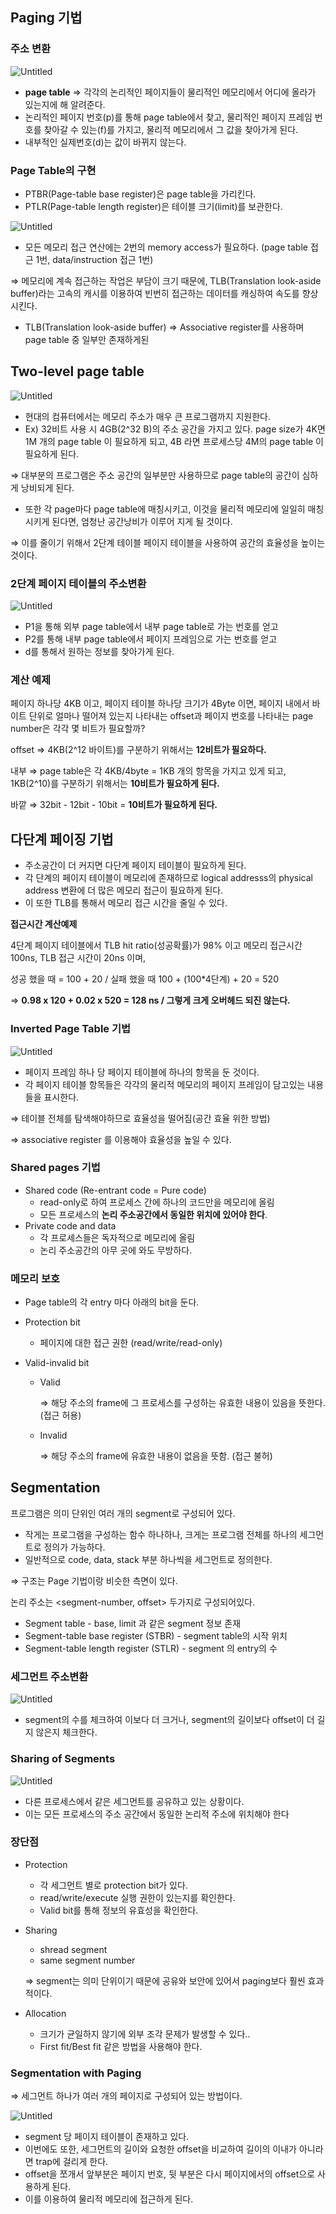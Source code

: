 ## Paging 기법

### 주소 변환

![Untitled](https://s3-us-west-2.amazonaws.com/secure.notion-static.com/6473b4fa-baf3-4cdb-9c20-394b458daf0e/Untitled.png)

- **page table** ⇒ 
각각의 논리적인 페이지들이 물리적인 메모리에서 어디에 올라가 있는지에 해 알려준다.
- 논리적인 페이지 번호(p)를 통해 page table에서 찾고,
물리적인 페이지 프레임 번호를 찾아갈 수 있는(f)를 가지고,
물리적 메모리에서 그 값을 찾아가게 된다.
- 내부적인 실제번호(d)는 값이 바뀌지 않는다.

### Page Table의 구현

- PTBR(Page-table base register)은 page table을 가리킨다.
- PTLR(Page-table length register)은 테이블 크기(limit)를 보관한다.

![Untitled](https://s3-us-west-2.amazonaws.com/secure.notion-static.com/cf0c505a-9548-4a9d-8956-2c88d86b1d98/Untitled.png)

- 모든 메모리 접근 연산에는 2번의 memory access가 필요하다.
(page table 접근 1번, data/instruction 접근 1번)

⇒   메모리에 계속 접근하는 작업은 부담이 크기 때문에,
       TLB(Translation look-aside buffer)라는 고속의 캐시를 이용하여
       빈번히 접근하는 데이터를 캐싱하여 속도를 향상 시킨다.

- TLB(Translation look-aside buffer) ⇒
Associative register를 사용하며 page table 중 일부만 존재하게된

## Two-level page table

![Untitled](https://s3-us-west-2.amazonaws.com/secure.notion-static.com/b6f16038-4da6-4c49-8d72-2eabc5e1c604/Untitled.png)

- 현대의 컴퓨터에서는 메모리 주소가 매우 큰 프로그램까지 지원한다.
- Ex) 32비트 사용 시 4GB(2^32 B)의 주소 공간을 가지고 있다.
page size가 4K면 1M 개의 page table 이 필요하게 되고,
4B 라면 프로세스당 4M의 page table 이 필요하게 된다.

⇒ 대부분의 프로그램은 주소 공간의 일부분만 사용하므로
     page table의 공간이 심하게 낭비되게 된다.

- 또한 각 page마다 page table에 매칭시키고,
이것을 물리적 메모리에 일일히 매칭시키게 된다면,
엄청난 공간낭비가 이루어 지게 될 것이다.

⇒ 이를 줄이기 위해서 2단계 테이블 페이지 테이블을 사용하여 공간의 효율성을 높이는 것이다.

### 2단계 페이지 테이블의 주소변환

![Untitled](https://s3-us-west-2.amazonaws.com/secure.notion-static.com/5ff57b7c-375e-453e-8409-86f758e07131/Untitled.png)

- P1을 통해 외부 page table에서 내부 page table로 가는 번호를 얻고
- P2를 통해 내부 page table에서 페이지 프레임으로 가는 번호를 얻고
- d를 통해서 원하는 정보를 찾아가게 된다.

### 계산 예제

페이지 하나당 4KB 이고, 페이지 테이블 하나당 크기가 4Byte 이면,
페이지 내에서 바이트 단위로 얼마나 떨어져 있는지 나타내는 offset과
페이지 번호를 나타내는 page number은 각각 몇 비트가 필요할까?

offset ⇒
4KB(2^12 바이트)를 구분하기 위해서는 **12비트가 필요하다.**

내부 ⇒ 
page table은 각 4KB/4byte = 1KB 개의 항목을 가지고 있게 되고,
1KB(2^10)를 구분하기 위해서는 **10비트가 필요하게 된다.**

바깥 ⇒
32bit - 12bit - 10bit = **10비트가 필요하게 된다.**

## 다단계 페이징 기법

- 주소공간이 더 커지면 다단계 페이지 테이블이 필요하게 된다.
- 각 단계의 페이지 테이블이 메모리에 존재하므로 logical addresss의 physical address 변환에 더 많은 메모리 접근이 필요하게 된다.
- 이 또한 TLB를 통해서 메모리 접근 시간을 줄일 수 있다.

**접근시간 계산예제**

4단계 페이지 테이블에서 TLB hit ratio(성공확률)가 98% 이고
메모리 접근시간 100ns, TLB 접근 시간이 20ns 이며,

성공 했을 때 = 100 + 20  / 실패 했을 때 100 + (100*4단계) + 20 = 520

⇒ **0.98 x 120 + 0.02 x 520 = 128 ns / 그렇게 크게 오버헤드 되진 않는다.**

### Inverted Page Table 기법

![Untitled](https://s3-us-west-2.amazonaws.com/secure.notion-static.com/a4361022-bd24-4dd1-97e3-b1ed3dc83cdb/Untitled.png)

- 페이지 프레임 하나 당 페이지 테이블에 하나의 항목을 둔 것이다.
- 각 페이지 테이블 항목들은 각각의 물리적 메모리의 페이지 프레임이 담고있는 내용들을 표시한다.

⇒ 테이블 전체를 탐색해야하므로 효율성을 떨어짐(공간 효율 위한 방법)

⇒ associative register 를 이용해야 효율성을 높일 수 있다.

### Shared pages 기법

- Shared code (Re-entrant code = Pure code)
    - read-only로 하여 프로세스 간에 하나의 코드만을 메모리에 올림
    - 모든 프로세스의 **논리 주소공간에서 동일한 위치에 있어야 한다**.
- Private code and data
    - 각 프로세스들은 독자적으로 메모리에 올림
    - 논리 주소공간의 아무 곳에 와도 무방하다.

### 메모리 보호

 - Page table의 각 entry 마다 아래의 bit을 둔다.

- Protection bit
    - 페이지에 대한 접근 권한 (read/write/read-only)
- Valid-invalid bit
    - Valid
        
        ⇒ 해당 주소의 frame에 그 프로세스를 구성하는 유효한 내용이 있음을 뜻한다. (접근 허용)
        
    - Invalid
        
        ⇒ 해당 주소의 frame에 유효한 내용이 없음을 뜻함. (접근 불허)
        

## Segmentation

프로그램은 의미 단위인 여러 개의 segment로 구성되어 있다.

- 작게는 프로그램을 구성하는 함수 하나하나,
크게는 프로그램 전체를 하나의 세그먼트로 정의가 가능하다.
- 일반적으로 code, data, stack 부분 하나씩을 세그먼트로 정의한다.

⇒ 구조는 Page 기법이랑 비슷한 측면이 있다.

논리 주소는 <segment-number, offset> 두가지로 구성되어있다.

- Segment table - base, limit 과 같은 segment 정보 존재
- Segment-table base register (STBR) - segment table의 시작 위치
- Segment-table length register (STLR) - segment 의 entry의 수

### 세그먼트 주소변환

![Untitled](https://s3-us-west-2.amazonaws.com/secure.notion-static.com/1f320861-1b84-46e7-af3d-e21c692b90a5/Untitled.png)

- segment의 수를 체크하여 이보다 더 크거나,
segment의 길이보다 offset이 더 길지 않은지 체크한다.

### Sharing of Segments

![Untitled](https://s3-us-west-2.amazonaws.com/secure.notion-static.com/bf82fffd-27a0-4ebe-aaee-5e2a6dcfeb7b/Untitled.png)

- 다른 프로세스에서 같은 세그먼트를 공유하고 있는 상황이다.
- 이는 모든 프로세스의 주소 공간에서 동일한 논리적 주소에 위치해야 한다

### 장단점

- Protection
    - 각 세그먼트 별로 protection bit가 있다.
    - read/write/execute 실행 권한이 있는지를 확인한다.
    - Valid bit를 통해 정보의 유효성을 확인한다.
- Sharing
    - shread segment
    - same segment number
    
    ⇒ segment는 의미 단위이기 때문에 공유와 보안에 있어서 paging보다 훨씬 효과적이다.
    
- Allocation
    - 크기가 균일하지 않기에 외부 조각 문제가 발생할 수 있다..
    - First fit/Best fit 같은 방법을 사용해야 한다.
    

### Segmentation with Paging

⇒ 세그먼트 하나가 여러 개의 페이지로 구성되어 있는 방법이다.

![Untitled](https://s3-us-west-2.amazonaws.com/secure.notion-static.com/d26d66e3-43b8-41c1-88f7-bf96cecbd6a2/Untitled.png)

- segment 당 페이지 테이블이 존재하고 있다.
- 이번에도 또한, 세그먼트의 길이와 요청한 offset을 비교하여 길이의 이내가 아니라면 trap에 걸리게 한다.
- offset을 쪼개서 앞부분은 페이지 번호, 뒷 부분은 다시 페이지에서의 offset으로 사용하게 된다.
- 이를 이용하여 물리적 메모리에 접근하게 된다.
